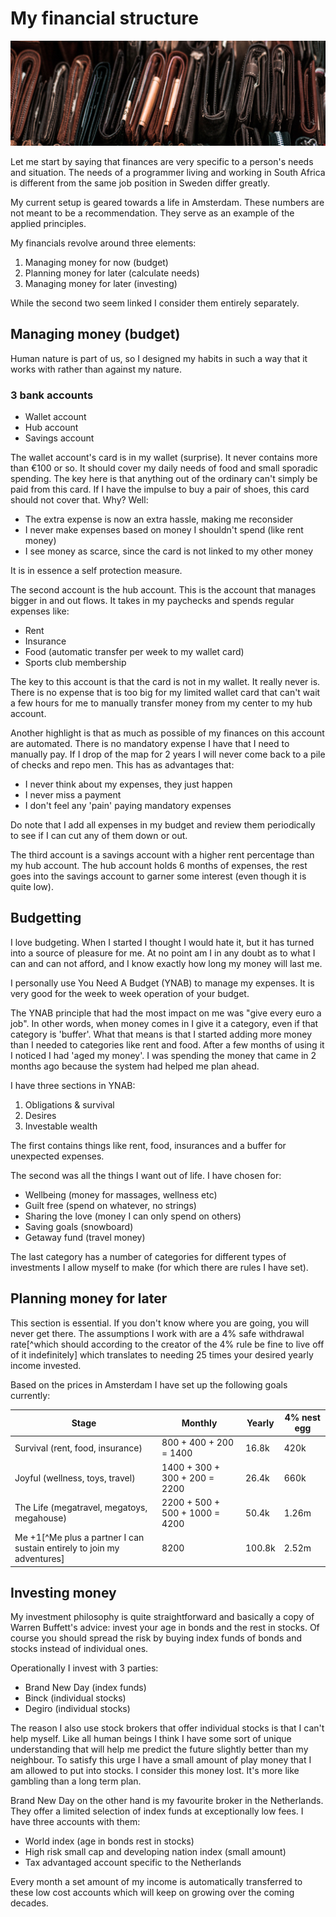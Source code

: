 # My financial structure

![Wallets](./assets/4.3.jpg)

Let me start by saying that finances are very specific to a person's needs and situation. The needs of a programmer living and working in South Africa is different from the same job position in Sweden differ greatly.

My current setup is geared towards a life in Amsterdam. These numbers are not meant to be a recommendation. They serve as an example of the applied principles.

My financials revolve around three elements:

1. Managing money for now (budget)
2. Planning money for later (calculate needs)
3. Managing money for later (investing)

While the second two seem linked I consider them entirely separately.

## Managing money (budget)

Human nature is part of us, so I designed my habits in such a way that it works with rather than against my nature.

### 3 bank accounts

- Wallet account
- Hub account
- Savings account

The wallet account's card is in my wallet (surprise). It never contains more than €100 or so. It should cover my daily needs of food and small sporadic spending. The key here is that anything out of the ordinary can't simply be paid from this card. If I have the impulse to buy a pair of shoes, this card should not cover that. Why? Well:

- The extra expense is now an extra hassle, making me reconsider
- I never make expenses based on money I shouldn't spend (like rent money)
- I see money as scarce, since the card is not linked to my other money

It is in essence a self protection measure.

The second account is the hub account. This is the account that manages bigger in and out flows. It takes in my paychecks and spends regular expenses like:

- Rent
- Insurance
- Food (automatic transfer per week to my wallet card)
- Sports club membership

The key to this account is that the card is not in my wallet. It really never is. There is no expense that is too big for my limited wallet card that can't wait a few hours for me to manually transfer money from my center to my hub account.

Another highlight is that as much as possible of my finances on this account are automated. There is no mandatory expense I have that I need to manually pay. If I drop of the map for 2 years I will never come back to a pile of checks and repo men. This has as advantages that:

- I never think about my expenses, they just happen
- I never miss a payment
- I don't feel any 'pain' paying mandatory expenses

Do note that I add all expenses in my budget and review them periodically to see if I can cut any of them down or out.

The third account is a savings account with a higher rent percentage than my hub account. The hub account holds 6 months of expenses, the rest goes into the savings account to garner some interest (even though it is quite low).

## Budgetting

I love budgeting. When I started I thought I would hate it, but it has turned into a source of pleasure for me. At no point am I in any doubt as to what I can and can not afford, and I know exactly how long my money will last me.

I personally use You Need A Budget (YNAB) to manage my expenses. It is very good for the week to week operation of your budget.

The YNAB principle that had the most impact on me was "give every euro a job". In other words, when money comes in I give it a category, even if that category is 'buffer'. What that means is that I started adding more money than I needed to categories like rent and food. After a few months of using it I noticed I had 'aged my money'. I was spending the money that came in 2 months ago because the system had helped me plan ahead.

I have three sections in YNAB:

1. Obligations & survival
2. Desires
3. Investable wealth

The first contains things like rent, food, insurances and a buffer for unexpected expenses.

The second was all the things I want out of life. I have chosen for:

- Wellbeing (money for massages, wellness etc)
- Guilt free (spend on whatever, no strings)
- Sharing the love (money I can only spend on others)
- Saving goals (snowboard)
- Getaway fund (travel money)

The last category has a number of categories for different types of investments I allow myself to make (for which there are rules I have set).

## Planning money for later

This section is essential. If you don't know where you are going, you will never get there. The assumptions I work with are a 4% safe withdrawal rate[^which should according to the creator of the 4% rule be fine to live off of it indefinitely] which translates to needing 25 times your desired yearly income invested. 

Based on the prices in Amsterdam I have set up the following goals currently:

| **Stage** | **Monthly** | **Yearly** | **4% nest egg** |
| --------- | ----------- | ---------- | ----------------- |
| Survival (rent, food, insurance) | 800 + 400 + 200 = 1400 | 16.8k | 420k |
| Joyful (wellness, toys, travel) | 1400 + 300 + 300 + 200 = 2200 | 26.4k | 660k |
| The Life (megatravel, megatoys, megahouse) | 2200 + 500 + 500 + 1000 = 4200 | 50.4k | 1.26m |
| Me +1[^Me plus a partner I can sustain entirely to join my adventures] | 8200 | 100.8k | 2.52m |

## Investing money

My investment philosophy is quite straightforward and basically a copy of Warren Buffett's advice: invest your age in bonds and the rest in stocks. Of course you should spread the risk by buying index funds of bonds and stocks instead of individual ones.

Operationally I invest with 3 parties:

- Brand New Day (index funds)
- Binck (individual stocks)
- Degiro (individual stocks)

The reason I also use stock brokers that offer individual stocks is that I can't help myself. Like all human beings I think I have some sort of unique understanding that will help me predict the future slightly better than my neighbour. To satisfy this urge I have a small amount of play money that I am allowed to put into stocks. I consider this money lost. It's more like gambling than a long term plan.

Brand New Day on the other hand is my favourite broker in the Netherlands. They offer a limited selection of index funds at exceptionally low fees. I have three accounts with them:

- World index (age in bonds rest in stocks)
- High risk small cap and developing nation index (small amount)
- Tax advantaged account specific to the Netherlands

Every month a set amount of my income is automatically transferred to these low cost accounts which will keep on growing over the coming decades.

